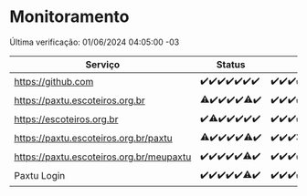 # Monitoramento

Última verificação: 01/06/2024 04:05:00 -03

|Serviço|Status|Últimas 24h|
|---|---|---|
|https://github.com|<span title="2024-05-25: OK=24">✔️</span><span title="2024-05-26: OK=24">✔️</span><span title="2024-05-27: OK=24">✔️</span><span title="2024-05-28: OK=24">✔️</span><span title="2024-05-29: OK=24">✔️</span><span title="2024-05-30: OK=24">✔️</span><span title="2024-05-31: OK=7">✔️</span>|<span title="31/05/2024 04:06:00 -03 : 200">✔️</span><span title="31/05/2024 05:09:00 -03 : 200">✔️</span><span title="31/05/2024 06:08:00 -03 : 200">✔️</span><span title="31/05/2024 07:07:00 -03 : 200">✔️</span><span title="31/05/2024 08:06:00 -03 : 200">✔️</span><span title="31/05/2024 09:12:00 -03 : 200">✔️</span><span title="31/05/2024 10:08:00 -03 : 200">✔️</span><span title="31/05/2024 11:06:00 -03 : 200">✔️</span><span title="31/05/2024 12:07:00 -03 : 200">✔️</span><span title="31/05/2024 13:08:00 -03 : 200">✔️</span><span title="31/05/2024 14:05:00 -03 : 200">✔️</span><span title="31/05/2024 15:08:00 -03 : 200">✔️</span><span title="31/05/2024 16:06:00 -03 : 200">✔️</span><span title="31/05/2024 17:07:00 -03 : 200">✔️</span><span title="31/05/2024 18:06:00 -03 : 200">✔️</span><span title="31/05/2024 19:06:00 -03 : 200">✔️</span><span title="31/05/2024 20:06:00 -03 : 200">✔️</span><span title="31/05/2024 21:34:00 -03 : 200">✔️</span><span title="31/05/2024 22:55:00 -03 : 200">✔️</span><span title="31/05/2024 23:27:00 -03 : 200">✔️</span><span title="01/06/2024 00:08:00 -03 : 200">✔️</span><span title="01/06/2024 01:08:00 -03 : 200">✔️</span><span title="01/06/2024 02:07:00 -03 : 200">✔️</span><span title="01/06/2024 03:08:00 -03 : 200">✔️</span><span title="01/06/2024 04:05:00 -03 : 200">✔️</span>|
|https://paxtu.escoteiros.org.br|<span title="2024-05-25: OK=23, Falhas=1">⚠️</span><span title="2024-05-26: OK=24">✔️</span><span title="2024-05-27: OK=24">✔️</span><span title="2024-05-28: OK=24">✔️</span><span title="2024-05-29: OK=24">✔️</span><span title="2024-05-30: OK=22, Falhas=2">⚠️</span><span title="2024-05-31: OK=7">✔️</span>|<span title="31/05/2024 04:06:00 -03 : 200">✔️</span><span title="31/05/2024 05:09:00 -03 : 200">✔️</span><span title="31/05/2024 06:08:00 -03 : 200">✔️</span><span title="31/05/2024 07:07:00 -03 : 200">✔️</span><span title="31/05/2024 08:06:00 -03 : 200">✔️</span><span title="31/05/2024 09:12:00 -03 : 200">✔️</span><span title="31/05/2024 10:08:00 -03 : 200">✔️</span><span title="31/05/2024 11:06:00 -03 : 200">✔️</span><span title="31/05/2024 12:07:00 -03 : 200">✔️</span><span title="31/05/2024 13:08:00 -03 : 200">✔️</span><span title="31/05/2024 14:05:00 -03 : 200">✔️</span><span title="31/05/2024 15:08:00 -03 : 200">✔️</span><span title="31/05/2024 16:06:00 -03 : 200">✔️</span><span title="31/05/2024 17:07:00 -03 : 200">✔️</span><span title="31/05/2024 18:06:00 -03 : 200">✔️</span><span title="31/05/2024 19:06:00 -03 : 200">✔️</span><span title="31/05/2024 20:06:00 -03 : 200">✔️</span><span title="31/05/2024 21:34:00 -03 : 200">✔️</span><span title="31/05/2024 22:55:00 -03 : 200">✔️</span><span title="31/05/2024 23:27:00 -03 : 200">✔️</span><span title="01/06/2024 00:08:00 -03 : 200">✔️</span><span title="01/06/2024 01:08:00 -03 : 200">✔️</span><span title="01/06/2024 02:07:00 -03 : 200">✔️</span><span title="01/06/2024 03:08:00 -03 : 200">✔️</span><span title="01/06/2024 04:05:00 -03 : 200">✔️</span>|
|https://escoteiros.org.br|<span title="2024-05-25: OK=24">✔️</span><span title="2024-05-26: OK=23, Falhas=1">⚠️</span><span title="2024-05-27: OK=24">✔️</span><span title="2024-05-28: OK=24">✔️</span><span title="2024-05-29: OK=24">✔️</span><span title="2024-05-30: OK=24">✔️</span><span title="2024-05-31: OK=7">✔️</span>|<span title="31/05/2024 04:06:00 -03 : 200">✔️</span><span title="31/05/2024 05:09:00 -03 : 200">✔️</span><span title="31/05/2024 06:08:00 -03 : 200">✔️</span><span title="31/05/2024 07:07:00 -03 : 200">✔️</span><span title="31/05/2024 08:06:00 -03 : 200">✔️</span><span title="31/05/2024 09:12:00 -03 : 200">✔️</span><span title="31/05/2024 10:08:00 -03 : 200">✔️</span><span title="31/05/2024 11:06:00 -03 : 200">✔️</span><span title="31/05/2024 12:07:00 -03 : 200">✔️</span><span title="31/05/2024 13:08:00 -03 : 200">✔️</span><span title="31/05/2024 14:05:00 -03 : 200">✔️</span><span title="31/05/2024 15:08:00 -03 : 200">✔️</span><span title="31/05/2024 16:06:00 -03 : 200">✔️</span><span title="31/05/2024 17:07:00 -03 : 200">✔️</span><span title="31/05/2024 18:06:00 -03 : 200">✔️</span><span title="31/05/2024 19:06:00 -03 : 200">✔️</span><span title="31/05/2024 20:06:00 -03 : 200">✔️</span><span title="31/05/2024 21:34:00 -03 : 200">✔️</span><span title="31/05/2024 22:55:00 -03 : 200">✔️</span><span title="31/05/2024 23:27:00 -03 : 200">✔️</span><span title="01/06/2024 00:08:00 -03 : 200">✔️</span><span title="01/06/2024 01:08:00 -03 : 200">✔️</span><span title="01/06/2024 02:07:00 -03 : 200">✔️</span><span title="01/06/2024 03:08:00 -03 : 200">✔️</span><span title="01/06/2024 04:05:00 -03 : 200">✔️</span>|
|https://paxtu.escoteiros.org.br/paxtu|<span title="2024-05-25: OK=23, Falhas=1">⚠️</span><span title="2024-05-26: OK=24">✔️</span><span title="2024-05-27: OK=24">✔️</span><span title="2024-05-28: OK=24">✔️</span><span title="2024-05-29: OK=24">✔️</span><span title="2024-05-30: OK=22, Falhas=2">⚠️</span><span title="2024-05-31: OK=7">✔️</span>|<span title="31/05/2024 04:06:00 -03 : 200">✔️</span><span title="31/05/2024 05:09:00 -03 : 200">✔️</span><span title="31/05/2024 06:08:00 -03 : 200">✔️</span><span title="31/05/2024 07:07:00 -03 : 0">❌</span><span title="31/05/2024 08:06:00 -03 : 200">✔️</span><span title="31/05/2024 09:12:00 -03 : 200">✔️</span><span title="31/05/2024 10:08:00 -03 : 200">✔️</span><span title="31/05/2024 11:06:00 -03 : 200">✔️</span><span title="31/05/2024 12:07:00 -03 : 200">✔️</span><span title="31/05/2024 13:08:00 -03 : 200">✔️</span><span title="31/05/2024 14:05:00 -03 : 200">✔️</span><span title="31/05/2024 15:08:00 -03 : 200">✔️</span><span title="31/05/2024 16:06:00 -03 : 200">✔️</span><span title="31/05/2024 17:07:00 -03 : 200">✔️</span><span title="31/05/2024 18:06:00 -03 : 200">✔️</span><span title="31/05/2024 19:06:00 -03 : 200">✔️</span><span title="31/05/2024 20:06:00 -03 : 200">✔️</span><span title="31/05/2024 21:34:00 -03 : 200">✔️</span><span title="31/05/2024 22:55:00 -03 : 200">✔️</span><span title="31/05/2024 23:27:00 -03 : 200">✔️</span><span title="01/06/2024 00:08:00 -03 : 200">✔️</span><span title="01/06/2024 01:08:00 -03 : 200">✔️</span><span title="01/06/2024 02:07:00 -03 : 200">✔️</span><span title="01/06/2024 03:08:00 -03 : 200">✔️</span><span title="01/06/2024 04:05:00 -03 : 200">✔️</span>|
|https://paxtu.escoteiros.org.br/meupaxtu|<span title="2024-05-25: OK=24">✔️</span><span title="2024-05-26: OK=24">✔️</span><span title="2024-05-27: OK=24">✔️</span><span title="2024-05-28: OK=24">✔️</span><span title="2024-05-29: OK=24">✔️</span><span title="2024-05-30: OK=22, Falhas=2">⚠️</span><span title="2024-05-31: OK=7">✔️</span>|<span title="31/05/2024 04:06:00 -03 : 200">✔️</span><span title="31/05/2024 05:09:00 -03 : 200">✔️</span><span title="31/05/2024 06:08:00 -03 : 200">✔️</span><span title="31/05/2024 07:07:00 -03 : 200">✔️</span><span title="31/05/2024 08:06:00 -03 : 200">✔️</span><span title="31/05/2024 09:12:00 -03 : 200">✔️</span><span title="31/05/2024 10:08:00 -03 : 200">✔️</span><span title="31/05/2024 11:06:00 -03 : 200">✔️</span><span title="31/05/2024 12:07:00 -03 : 200">✔️</span><span title="31/05/2024 13:08:00 -03 : 200">✔️</span><span title="31/05/2024 14:05:00 -03 : 200">✔️</span><span title="31/05/2024 15:08:00 -03 : 200">✔️</span><span title="31/05/2024 16:06:00 -03 : 200">✔️</span><span title="31/05/2024 17:07:00 -03 : 200">✔️</span><span title="31/05/2024 18:06:00 -03 : 200">✔️</span><span title="31/05/2024 19:06:00 -03 : 200">✔️</span><span title="31/05/2024 20:06:00 -03 : 200">✔️</span><span title="31/05/2024 21:34:00 -03 : 200">✔️</span><span title="31/05/2024 22:55:00 -03 : 200">✔️</span><span title="31/05/2024 23:27:00 -03 : 200">✔️</span><span title="01/06/2024 00:08:00 -03 : 200">✔️</span><span title="01/06/2024 01:08:00 -03 : 200">✔️</span><span title="01/06/2024 02:07:00 -03 : 200">✔️</span><span title="01/06/2024 03:08:00 -03 : 200">✔️</span><span title="01/06/2024 04:05:00 -03 : 200">✔️</span>|
|Paxtu Login|<span title="2024-05-25: OK=24">✔️</span><span title="2024-05-26: OK=24">✔️</span><span title="2024-05-27: OK=24">✔️</span><span title="2024-05-28: OK=24">✔️</span><span title="2024-05-29: OK=24">✔️</span><span title="2024-05-30: OK=22, Falhas=2">⚠️</span><span title="2024-05-31: OK=7">✔️</span>|<span title="31/05/2024 04:06:00 -03 : 200">✔️</span><span title="31/05/2024 05:09:00 -03 : 200">✔️</span><span title="31/05/2024 06:08:00 -03 : 200">✔️</span><span title="31/05/2024 07:07:00 -03 : 200">✔️</span><span title="31/05/2024 08:06:00 -03 : 200">✔️</span><span title="31/05/2024 09:12:00 -03 : 200">✔️</span><span title="31/05/2024 10:08:00 -03 : 200">✔️</span><span title="31/05/2024 11:06:00 -03 : 200">✔️</span><span title="31/05/2024 12:07:00 -03 : 200">✔️</span><span title="31/05/2024 13:08:00 -03 : 200">✔️</span><span title="31/05/2024 14:05:00 -03 : 200">✔️</span><span title="31/05/2024 15:08:00 -03 : 200">✔️</span><span title="31/05/2024 16:06:00 -03 : 200">✔️</span><span title="31/05/2024 17:07:00 -03 : 200">✔️</span><span title="31/05/2024 18:06:00 -03 : 200">✔️</span><span title="31/05/2024 19:06:00 -03 : 200">✔️</span><span title="31/05/2024 20:06:00 -03 : 200">✔️</span><span title="31/05/2024 21:34:00 -03 : 200">✔️</span><span title="31/05/2024 22:55:00 -03 : 200">✔️</span><span title="31/05/2024 23:27:00 -03 : 200">✔️</span><span title="01/06/2024 00:08:00 -03 : 200">✔️</span><span title="01/06/2024 01:08:00 -03 : 200">✔️</span><span title="01/06/2024 02:07:00 -03 : 200">✔️</span><span title="01/06/2024 03:08:00 -03 : 200">✔️</span><span title="01/06/2024 04:05:00 -03 : 200">✔️</span>|
